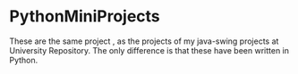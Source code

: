 # PythonMiniProjects
These are the same project , as the projects of my java-swing projects at University Repository. The only difference is that these have been written in Python.
